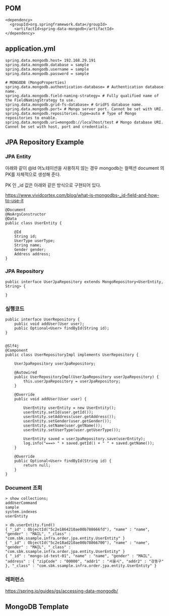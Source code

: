 ## POM ##
```
<dependency>
  <groupId>org.springframework.data</groupId>
	<artifactId>spring-data-mongodb</artifactId>
</dependency>
```

## application.yml ##
```
spring.data.mongodb.host= 192.168.29.191
spring.data.mongodb.database = sample
spring.data.mongodb.username = sample
spring.data.mongodb.password = sample

# MONGODB (MongoProperties)
spring.data.mongodb.authentication-database= # Authentication database name.
spring.data.mongodb.field-naming-strategy= # Fully qualified name of the FieldNamingStrategy to use.
spring.data.mongodb.grid-fs-database= # GridFS database name.
spring.data.mongodb.port= # Mongo server port. Cannot be set with URI.
spring.data.mongodb.repositories.type=auto # Type of Mongo repositories to enable.
spring.data.mongodb.uri=mongodb://localhost/test # Mongo database URI. Cannot be set with host, port and credentials.
```






## JPA Repository Example ##

### JPA Entity ###
아래와 같이 @Id 어노테이션을 사용하지 않는 경우 mongodb는 컬렉션 document 의 PK를 자체적으로 생성해 준다.

PK 인 _id 값은 아래와 같은 방식으로 구현되어 있다.

https://www.vividcortex.com/blog/what-is-mongodbs-_id-field-and-how-to-use-it

```
@Document
@NoArgsConstructor
@Data
public class UserEntity {

	@Id
	String id;
	UserType userType;
	String name;
	Gender gender;
	Address address;
}
```

### JPA Repository ###
```
public interface UserJpaRepository extends MongoRepository<UserEntity, String> {

}
```

### 실행코드 ###
```
public interface UserRepository {
	public void addUser(User user);
	public Optional<User> findById(String id);
}


@Slf4j
@Component
public class UserRepositoryImpl implements UserRepository {

	UserJpaRepository userJpaRepository;
	
	@Autowired
	public UserRepositoryImpl(UserJpaRepository userJpaRepository) {
		this.userJpaRepository = userJpaRepository;
	}
	
	@Override
	public void addUser(User user) {
		
		UserEntity userEntity = new UserEntity();
		userEntity.setId(user.getId());
		userEntity.setAddress(user.getAddress());
		userEntity.setGender(user.getGender());
		userEntity.setName(user.getName());
		userEntity.setUserType(user.getUserType());
		
		UserEntity saved = userJpaRepository.save(userEntity);
		log.info("===> " + saved.getId() + " " + saved.getName());
	}

	@Override
	public Optional<User> findById(String id) {
		return null;
	}
}
```

### Document 조회 ###
```
> show collections;
addUserCommand
sample
system.indexes
userEntity

> db.userEntity.find()
{ "_id" : ObjectId("5c2e1864210ae00b788666fd"), "name" : "name", "gender" : "MAIL", "_class" : "com.sbk.ssample.infra.order.jpa.entity.UserEntity" }
{ "_id" : ObjectId("5c2e18ad210ae00b78866700"), "name" : "name", "gender" : "MAIL", "_class" : "com.sbk.ssample.infra.order.jpa.entity.UserEntity" }
{ "_id" : "mongo-id-test-01", "name" : "name", "gender" : "MAIL", "address" : { "zipCode" : "00000", "addr1" : "서울시", "addr2" : "강동구" }, "_class" : "com.sbk.ssample.infra.order.jpa.entity.UserEntity" }
```


### 레퍼런스 ###
https://spring.io/guides/gs/accessing-data-mongodb/


## MongoDB Template ##
```


```





